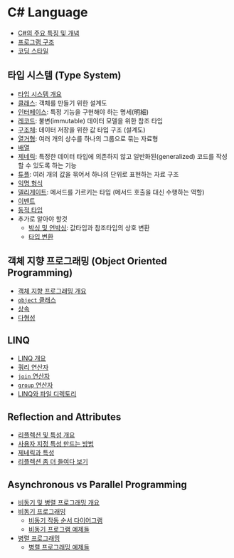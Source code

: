 # C# Language 

- [C#의 주요 특징 및 개념](./cs-concepts.md)
- [프로그램 구조](./program-structure.md)
- [코딩 스타일](coding-style.md)

## 타입 시스템 (Type System)

- [타입 시스템 개요](./type-system/README.md)
- [클래스](./type-system/class.md): 객체를 만들기 위한 설계도
- [인터페이스](./type-system/interface.md): 특정 기능을 구현해야 하는 명세(明細)
- [레코드](./type-system/record.md): 불변(immutable) 데이터 모델을 위한 참조 타입
- [구조체](./type-system/struct.md): 데이터 저장을 위한 값 타입 구조 (설계도)
- [열거형](./type-system/enum.md): 여러 개의 상수를 하나의 그룹으로 묶는 자료형
- [배열](./type-system/array.md)
- [제네릭](./type-system/generic.md): 특정한 데이터 타입에 의존하지 않고 일반화된(generalized) 코드를 작성할 수 있도록 하는 기능
- [튜플](./type-system/tuple.md): 여러 개의 값을 묶어서 하나의 단위로 표현하는 자료 구조
- [익명 형식](./type-system/anonymous-type.md)
- [델리게이트](./type-system/delegate.md): 메서드를 가르키는 타입 (메서드 호출을 대신 수행하는 역할)
- [이벤트](./type-system/event.md)
- [동적 타입](./type-system/dynamic-type.md)
- 추가로 알아야 할것
  - [박싱 및 언박싱](./type-system/boxing-unboxing.md): 값타입과 참조타입의 상호 변환
  - [타입 변환](./type-system/type-conversion.md)

## 객체 지향 프로그래밍 (Object Oriented Programming)

- [객체 지향 프로그래밍 개요](./oop/README.md)
- [`object` 클래스](./oop/object.md)
- [상속](./oop/inheritance.md)
- [다형성](./oop/polymorphism.md)

## LINQ

- [LINQ 개요](./LINQ/README.md)
- [쿼리 연산자](./LINQ/query-operators.md)
- [`join` 연산자](./LINQ/join-operator.md)
- [`group` 연산자](./LINQ/group-operator.md)
- [LINQ와 파일 디렉토리](./linq/LINQ-file-directory.md)

## Reflection and Attributes

- [리플렉션 및 특성 개요](./reflection-attribute/README.md)
- [사용자 지정 특성 만드는 방법](./reflection-attribute/create-custom-attributes.md)
- [제네릭과 특성](./reflection-attribute/generics-and-attributes.md)
- [리플렉션 좀 더 들여다 보기](./reflection-attribute/reflection.md)

## Asynchronous vs Parallel Programming

- [비동기 및 병렬 프로그래밍 개요](./async-vs-parallel/README.md)
- [비동기 프로그래밍](./async-vs-parallel/async-programming.md)
  - [비동기 작동 순서 다이어그램](./async-vs-parallel/async-operation-sequence-diagram.md)
  - [비동기 프로그램 예제들](./async-vs-parallel/async-examples.md)
- [병렬 프로그래밍](./async-vs-parallel/parallel-programming.md)
  - [병렬 프로그래밍 예제들](./async-vs-parallel/parallel-examples.md)
